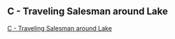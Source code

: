 ## C - Traveling Salesman around Lake

[C - Traveling Salesman around Lake](https://atcoder.jp/contests/abc160/tasks/abc160_c)
